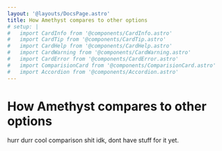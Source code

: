 ```yaml
---
layout: '@layouts/DocsPage.astro'
title: How Amethyst compares to other options
# setup: | 
#   import CardInfo from '@components/CardInfo.astro'
#   import CardTip from '@components/CardTip.astro'
#   import CardHelp from '@components/CardHelp.astro'
#   import CardWarning from '@components/CardWarning.astro'
#   import CardError from '@components/CardError.astro'
#   import ComparisionCard from '@components/ComparisionCard.astro'
#   import Accordion from '@components/Accordion.astro'
---
```

# How Amethyst compares to other options
hurr durr cool comparison shit idk, dont have stuff for it yet.
